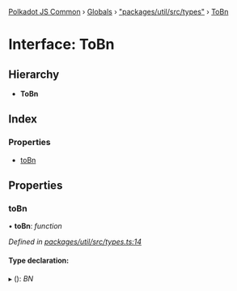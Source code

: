 [Polkadot JS Common](../README.md) › [Globals](../globals.md) › ["packages/util/src/types"](../modules/_packages_util_src_types_.md) › [ToBn](_packages_util_src_types_.tobn.md)

# Interface: ToBn

## Hierarchy

* **ToBn**

## Index

### Properties

* [toBn](_packages_util_src_types_.tobn.md#tobn)

## Properties

###  toBn

• **toBn**: *function*

*Defined in [packages/util/src/types.ts:14](https://github.com/polkadot-js/common/blob/a0251ff6/packages/util/src/types.ts#L14)*

#### Type declaration:

▸ (): *BN*
